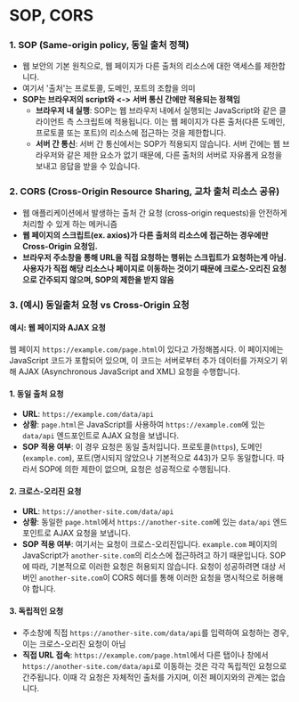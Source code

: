 # SOP, CORS

### 1. SOP (Same-origin policy, 동일 출처 정책)

- 웹 보안의 기본 원칙으로, 웹 페이지가 다른 출처의 리소스에 대한 액세스를 제한합니다. 
- 여기서 '출처'는 프로토콜, 도메인, 포트의 조합을 의미
- **SOP는 브라우저의 script와 <-> 서버 통신 간에만 적용되는 정책임**
  - **브라우저 내 실행**: SOP는 웹 브라우저 내에서 실행되는 JavaScript와 같은 클라이언트 측 스크립트에 적용됩니다. 이는 웹 페이지가 다른 출처(다른 도메인, 프로토콜 또는 포트)의 리소스에 접근하는 것을 제한합니다.
  - **서버 간 통신**: 서버 간 통신에서는 SOP가 적용되지 않습니다. 서버 간에는 웹 브라우저와 같은 제한 요소가 없기 때문에, 다른 출처의 서버로 자유롭게 요청을 보내고 응답을 받을 수 있습니다.

### 2. CORS (Cross-Origin Resource Sharing, 교차 출처 리소스 공유)

- 웹 애플리케이션에서 발생하는 출처 간 요청 (cross-origin requests)을 안전하게 처리할 수 있게 하는 메커니즘
- **웹 페이지의 스크립트(ex. axios)가 다른 출처의 리소스에 접근하는 경우에만 Cross-Origin 요청임.** 
- **브라우저 주소창을 통해 URL을 직접 요청하는 행위는 스크립트가 요청하는게 아님. 사용자가 직접 해당 리소스나 페이지로 이동하는 것이기 때문에 크로스-오리진 요청으로 간주되지 않으며, SOP의 제한을 받지 않음**

### 3. (예시) 동일출처 요청 vs Cross-Origin 요청

#### 예시: 웹 페이지와 AJAX 요청

웹 페이지 `https://example.com/page.html`이 있다고 가정해봅시다. 이 페이지에는 JavaScript 코드가 포함되어 있으며, 이 코드는 서버로부터 추가 데이터를 가져오기 위해 AJAX (Asynchronous JavaScript and XML) 요청을 수행합니다.

#### 1. 동일 출처 요청

- **URL**: `https://example.com/data/api`
- **상황**: `page.html`은 JavaScript를 사용하여 `https://example.com`에 있는 `data/api` 엔드포인트로 AJAX 요청을 보냅니다.
- **SOP 적용 여부**: 이 경우 요청은 동일 출처입니다. 프로토콜(`https`), 도메인(`example.com`), 포트(명시되지 않았으나 기본적으로 443)가 모두 동일합니다. 따라서 SOP에 의한 제한이 없으며, 요청은 성공적으로 수행됩니다.

#### 2. 크로스-오리진 요청

- **URL**: `https://another-site.com/data/api`
- **상황**: 동일한 `page.html`에서 `https://another-site.com`에 있는 `data/api` 엔드포인트로 AJAX 요청을 보냅니다.
- **SOP 적용 여부**: 여기서는 요청이 크로스-오리진입니다. `example.com` 페이지의 JavaScript가 `another-site.com`의 리소스에 접근하려고 하기 때문입니다. SOP에 따라, 기본적으로 이러한 요청은 허용되지 않습니다. 요청이 성공하려면 대상 서버인 `another-site.com`이 CORS 헤더를 통해 이러한 요청을 명시적으로 허용해야 합니다.

#### 3. 독립적인 요청 

- 주소창에 직접 `https://another-site.com/data/api`를 입력하여 요청하는 경우, 이는 크로스-오리진 요청이 아님
- **직접 URL 접속**: `https://example.com/page.html`에서 다른 탭이나 창에서 `https://another-site.com/data/api`로 이동하는 것은 각각 독립적인 요청으로 간주됩니다. 이때 각 요청은 자체적인 출처를 가지며, 이전 페이지와의 관계는 없습니다.